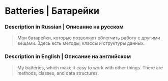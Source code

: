 # Batteries | Батарейки

### Description in Russian | Описание на русском
>Мои батарейки, которые позволяют облегчить работу с другими вещами.
>Здесь есть методы, классы и структуры данных.

### Description in English | Описание на английском
>My batteries, which make it easy to work with other things.
>There are methods, classes, and data structures.


